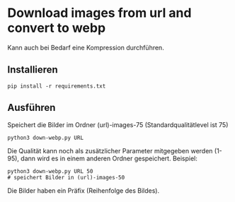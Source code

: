 # Download images from url and convert to webp
Kann auch bei Bedarf eine Kompression durchführen.

## Installieren
	pip install -r requirements.txt

## Ausführen
Speichert die Bilder im Ordner (url)-images-75 (Standardqualitätlevel ist 75)

	python3 down-webp.py URL

Die Qualität kann noch als zusätzlicher Parameter mitgegeben werden (1-95), dann wird es in einem anderen Ordner gespeichert. Beispiel:

	python3 down-webp.py URL 50
	# speichert Bilder in (url)-images-50

Die Bilder haben ein Präfix (Reihenfolge des Bildes).